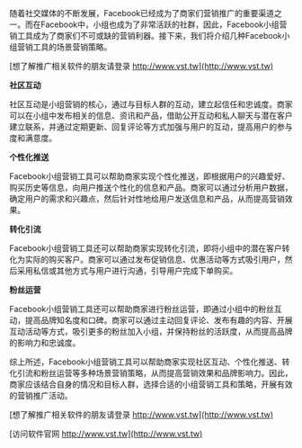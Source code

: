 随着社交媒体的不断发展，Facebook已经成为了商家们营销推广的重要渠道之一。而在Facebook中，小组也成为了非常活跃的社群，因此，Facebook小组营销工具成为了商家们不可或缺的营销利器。接下来，我们将介绍几种Facebook小组营销工具的场景营销策略。

[想了解推广相关软件的朋友请登录 http://www.vst.tw](http://www.vst.tw)

**社区互动**

社区互动是小组营销的核心，通过与目标人群的互动，建立起信任和忠诚度。商家可以在小组中发布相关的信息、资讯和产品，借助公开互动和私人聊天与潜在客户建立联系，并通过定期更新、回复评论等方式加强与用户的互动，提高用户的参与度和满意度。

**个性化推送**

Facebook小组营销工具可以帮助商家实现个性化推送，即根据用户的兴趣爱好、购买历史等信息，向用户推送个性化的信息和产品。商家可以通过分析用户数据，确定用户的需求和兴趣点，然后针对性地给用户发送信息和产品，从而提高营销效果。

**转化引流**

Facebook小组营销工具还可以帮助商家实现转化引流，即将小组中的潜在客户转化为实际的购买客户。商家可以通过发布促销信息、优惠活动等方式吸引用户，然后采用私信或其他方式与用户进行沟通，引导用户完成下单购买。

**粉丝运营**

Facebook小组营销工具还可以帮助商家进行粉丝运营，即通过小组中的粉丝互动，提高品牌知名度和口碑。商家可以通过主动回复评论、发布有趣的内容、开展互动活动等方式，吸引更多的粉丝加入小组，并保持粉丝的活跃度，从而提高品牌的影响力和忠诚度。

综上所述，Facebook小组营销工具可以帮助商家实现社区互动、个性化推送、转化引流和粉丝运营等多种场景营销策略，从而提高营销效果和品牌影响力。因此，商家应该结合自身的情况和目标人群，选择合适的小组营销工具和策略，开展有效的营销推广活动。

[想了解推广相关软件的朋友请登录 http://www.vst.tw](http://www.vst.tw)


[访问软件官网 http://www.vst.tw](http://www.vst.tw)
